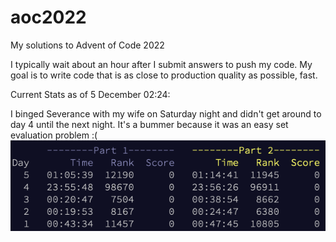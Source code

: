# aoc2022
My solutions to Advent of Code 2022

I typically wait about an hour after I submit answers to push my code. My goal is to write code that is as close to production quality as possible, fast. 

Current Stats as of 5 December 02:24:

I binged Severance with my wife on Saturday night and didn't get around to day 4 until the next night. It's a bummer because it was an easy set evaluation problem :(
![Current Stats as of 5 December 02:24](stats.png)
